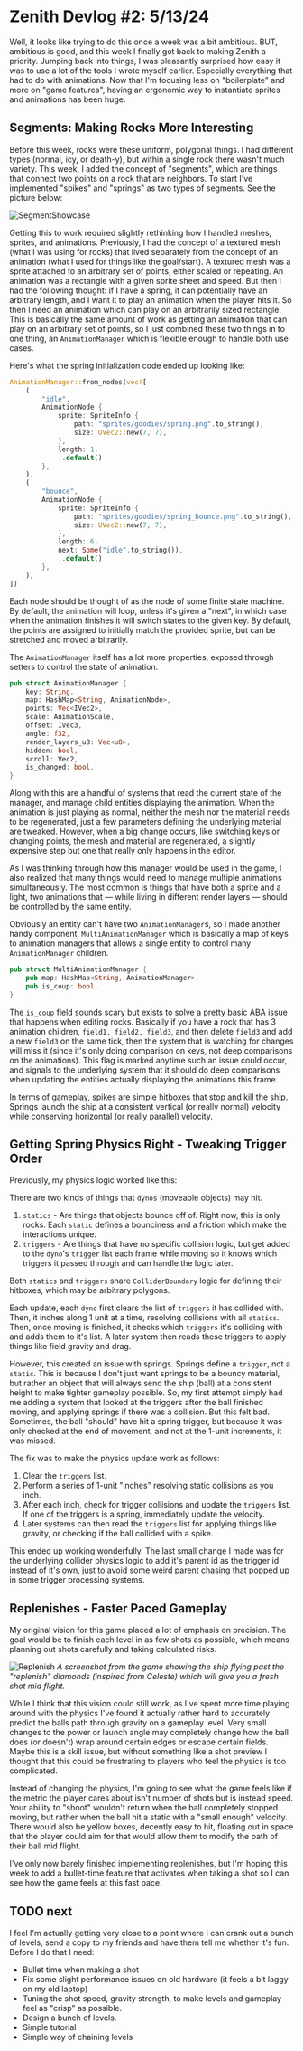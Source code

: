 # Zenith Devlog #2: 5/13/24

Well, it looks like trying to do this once a week was a bit ambitious. BUT, ambitious is good, and this week I finally got back to making Zenith a priority. Jumping back into things, I was pleasantly surprised how easy it was to use a lot of the tools I wrote myself earlier. Especially everything that had to do with animations. Now that I'm focusing less on "boilerplate" and more on "game features", having an ergonomic way to instantiate sprites and animations has been huge.

## Segments: Making Rocks More Interesting

Before this week, rocks were these uniform, polygonal things. I had different types (normal, icy, or death-y), but within a single rock there wasn't much variety. This week, I added the concept of "segments", which are things that connect two points on a rock that are neighbors. To start I've implemented "spikes" and "springs" as two types of segments. See the picture below:

![SegmentShowcase](/blog_images/zenith-devlog-2/SegmentShowcase.png)

Getting this to work required slightly rethinking how I handled meshes, sprites, and animations. Previously, I had the concept of a textured mesh (what I was using for rocks) that lived separately from the concept of an animation (what I used for things like the goal/start). A textured mesh was a sprite attached to an arbitrary set of points, either scaled or repeating. An animation was a rectangle with a given sprite sheet and speed. But then I had the following thought: if I have a spring, it can potentially have an arbitrary length, and I want it to play an animation when the player hits it. So then I need an animation which can play on an arbitrarily sized rectangle. This is basically the same amount of work as getting an animation that can play on an arbitrary set of points, so I just combined these two things in to one thing, an `AnimationManager` which is flexible enough to handle both use cases.

Here's what the spring initialization code ended up looking like:

```rust
AnimationManager::from_nodes(vec![
    (
        "idle",
        AnimationNode {
            sprite: SpriteInfo {
                path: "sprites/goodies/spring.png".to_string(),
                size: UVec2::new(7, 7),
            },
            length: 1,
            ..default()
        },
    ),
    (
        "bounce",
        AnimationNode {
            sprite: SpriteInfo {
                path: "sprites/goodies/spring_bounce.png".to_string(),
                size: UVec2::new(7, 7),
            },
            length: 6,
            next: Some("idle".to_string()),
            ..default()
        },
    ),
])
```

Each node should be thought of as the node of some finite state machine. By default, the animation will loop, unless it's given a "next", in which case when the animation finishes it will switch states to the given key. By default, the points are assigned to initially match the provided sprite, but can be stretched and moved arbitrarily.

The `AnimationManager` itself has a lot more properties, exposed through setters to control the state of animation.

```rust
pub struct AnimationManager {
    key: String,
    map: HashMap<String, AnimationNode>,
    points: Vec<IVec2>,
    scale: AnimationScale,
    offset: IVec3,
    angle: f32,
    render_layers_u8: Vec<u8>,
    hidden: bool,
    scroll: Vec2,
    is_changed: bool,
}
```

Along with this are a handful of systems that read the current state of the manager, and manage child entities displaying the animation. When the animation is just playing as normal, neither the mesh nor the material needs to be regenerated, just a few parameters defining the underlying material are tweaked. However, when a big change occurs, like switching keys or changing points, the mesh and material are regenerated, a slightly expensive step but one that really only happens in the editor.

As I was thinking through how this manager would be used in the game, I also realized that many things would need to manage multiple animations simultaneously. The most common is things that have both a sprite and a light, two animations that — while living in different render layers — should be controlled by the same entity.

Obviously an entity can't have two `AnimationManager`s, so I made another handy component, `MultiAnimationManager` which is basically a map of keys to animation managers that allows a single entity to control many `AnimationManager` children.

```rust
pub struct MultiAnimationManager {
    pub map: HashMap<String, AnimationManager>,
    pub is_coup: bool,
}
```

The `is_coup` field sounds scary but exists to solve a pretty basic ABA issue that happens when editing rocks. Basically if you have a rock that has 3 animation children, `field1, field2, field3`, and then delete `field3` and add a new `field3` on the same tick, then the system that is watching for changes will miss it (since it's only doing comparison on keys, not deep comparisons on the animations). This flag is marked anytime such an issue could occur, and signals to the underlying system that it should do deep comparisons when updating the entities actually displaying the animations this frame.

In terms of gameplay, spikes are simple hitboxes that stop and kill the ship. Springs launch the ship at a consistent vertical (or really normal) velocity while conserving horizontal (or really parallel) velocity.

## Getting Spring Physics Right - Tweaking Trigger Order

Previously, my physics logic worked like this:

There are two kinds of things that `dynos` (moveable objects) may hit.

1. `statics` - Are things that objects bounce off of. Right now, this is only rocks. Each `static` defines a bounciness and a friction which make the interactions unique.
2. `triggers` - Are things that have no specific collision logic, but get added to the `dyno`'s `trigger` list each frame while moving so it knows which triggers it passed through and can handle the logic later.

Both `statics` and `triggers` share `ColliderBoundary` logic for defining their hitboxes, which may be arbitrary polygons.

Each update, each `dyno` first clears the list of `triggers` it has collided with. Then, it inches along 1 unit at a time, resolving collisions with all `statics`. Then, once moving is finished, it checks which `triggers` it's colliding with and adds them to it's list. A later system then reads these triggers to apply things like field gravity and drag.

However, this created an issue with springs. Springs define a `trigger`, not a `static`. This is because I don't just want springs to be a bouncy material, but rather an object that will always send the ship (ball) at a consistent height to make tighter gameplay possible. So, my first attempt simply had me adding a system that looked at the triggers after the ball finished moving, and applying springs if there was a collision. But this felt bad. Sometimes, the ball "should" have hit a spring trigger, but because it was only checked at the end of movement, and not at the 1-unit increments, it was missed.

The fix was to make the physics update work as follows:

1. Clear the `triggers` list.
2. Perform a series of 1-unit "inches" resolving static collisions as you inch.
3. After each inch, check for trigger collisions and update the `triggers` list. If one of the triggers is a spring, immediately update the velocity.
4. Later systems can then read the `triggers` list for applying things like gravity, or checking if the ball collided with a spike.

This ended up working wonderfully. The last small change I made was for the underlying collider physics logic to add it's parent id as the trigger id instead of it's own, just to avoid some weird parent chasing that popped up in some trigger processing systems.

## Replenishes - Faster Paced Gameplay

My original vision for this game placed a lot of emphasis on precision. The goal would be to finish each level in as few shots as possible, which means planning out shots carefully and taking calculated risks.

![Replenish](/blog_images/zenith-devlog-2/Replenish.png)
_A screenshot from the game showing the ship flying past the "replenish" diamonds (inspired from Celeste) which will give you a fresh shot mid flight._

While I think that this vision could still work, as I've spent more time playing around with the physics I've found it actually rather hard to accurately predict the balls path through gravity on a gameplay level. Very small changes to the power or launch angle may completely change how the ball does (or doesn't) wrap around certain edges or escape certain fields. Maybe this is a skill issue, but without something like a shot preview I thought that this could be frustrating to players who feel the physics is too complicated.

Instead of changing the physics, I'm going to see what the game feels like if the metric the player cares about isn't number of shots but is instead speed. Your ability to "shoot" wouldn't return when the ball completely stopped moving, but rather when the ball hit a static with a "small enough" velocity. There would also be yellow boxes, decently easy to hit, floating out in space that the player could aim for that would allow them to modify the path of their ball mid flight.

I've only now barely finished implementing replenishes, but I'm hoping this week to add a bullet-time feature that activates when taking a shot so I can see how the game feels at this fast pace.

## TODO next

I feel I'm actually getting very close to a point where I can crank out a bunch of levels, send a copy to my friends and have them tell me whether it's fun. Before I do that I need:

- Bullet time when making a shot
- Fix some slight performance issues on old hardware (it feels a bit laggy on my old laptop)
- Tuning the shot speed, gravity strength, to make levels and gameplay feel as "crisp" as possible.
- Design a bunch of levels.
- Simple tutorial
- Simple way of chaining levels

